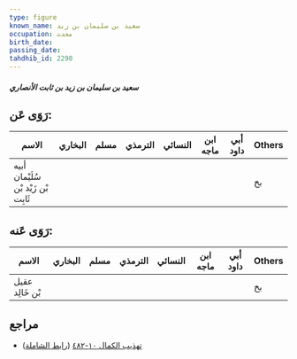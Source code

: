 ```yaml
---
type: figure
known_name: سعيد بن سليمان بن زيد
occupation: محدث
birth_date:
passing_date:
tahdhib_id: 2290
---
```

##### سعيد بن سليمان بن زيد بن ثابت الأنصاري

## رَوَى عَن:
| الاسم                               | البخاري | مسلم | الترمذي | النسائي | ابن ماجه | أبي داود | Others |
| ----------------------------------- | ------- | ---- | ------- | ------- | -------- | -------- | ------ |
| أبيه سُلَيْمان بْن زَيْد بْن ثَابِت |         |      |         |         |          |          | بخ     |
## رَوَى عَنه:
| الاسم           | البخاري | مسلم | الترمذي | النسائي | ابن ماجه | أبي داود | Others |
| --------------- | ------- | ---- | ------- | ------- | -------- | -------- | ------ |
| عقيل بْن خَالِد |         |      |         |         |          |          | بخ     |
## مراجع
- [تهذيب الكمال ١٠-٤٨٢](obsidian://open?vault=Tahdhib-al-Kamal&file=Figures/٢٢٩٠-سعيد%20بن%20سليمان%20بن%20زيد%20بن%20ثابت%20الأنصاري) ([رابط الشاملة](https://shamela.ws/book/3722/5254))